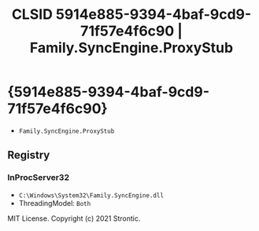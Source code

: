 ﻿---
title: "CLSID 5914e885-9394-4baf-9cd9-71f57e4f6c90 | Family.SyncEngine.ProxyStub"
excerpt: What is COM-Object CLSID 5914e885-9394-4baf-9cd9-71f57e4f6c90?
---

# {5914e885-9394-4baf-9cd9-71f57e4f6c90}

* `Family.SyncEngine.ProxyStub`

## Registry


### InProcServer32

* `C:\Windows\System32\Family.SyncEngine.dll`
* ThreadingModel: `Both`

MIT License. Copyright (c) 2021 Strontic.


